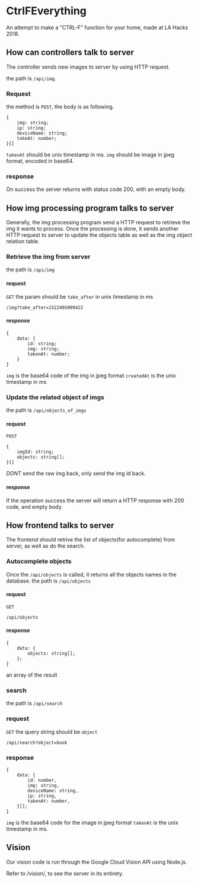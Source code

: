 # CtrlFEverything

An attempt to make a "CTRL-F" function for your home, made at LA Hacks 2018.

## How can controllers talk to server

The controller sends new images to server by using HTTP request.


the path is `/api/img`.

### Request

the method is `POST`, the body is as following.
```
{
    img: string;
    ip: string;
    deviceName: string;
    takeAt: number;
}[]
```
`takenAt` should be unix timestamp in ms.
`img` should be image in jpeg format, encoded in base64.

### response

On success the server returns with status code 200, with an empty body.

## How img processing program talks to server

Generally, the img processing program send a HTTP request to retrieve the img it wants to process. Once the processing is done, it sends another HTTP request to server to update the objects table as well as the img object relation table.

### Retrieve the img from server

the path is `/api/img`

#### request

`GET`
the param should be `take_after` in unix timestamp in ms
```
/img?take_after=1522495009422
```

#### response

```
{
    data: {
        id: string;
        img: string;
        takenAt: number;
    }
}
```
`img` is the base64 code of the img in jpeg format
`createdAt` is the unix timestamp in ms

### Update the related object of imgs

the path is `/api/objects_of_imgs`

#### request

`POST`
```
{
    imgId: string;
    objects: string[];
}[]
```
_DONT_ send the raw img back, only send the img id back.

#### response

If the operation success the server will return a HTTP response with 200 code, and empty body.

## How frontend talks to server

The frontend should retrive the list of objects(for autocomplete) from server, as well as do the search.

### Autocomplete objects
Once the `/api/objects` is called, it returns all the objects names in the database.
the path is `/api/objects`

#### request
`GET`
```
/api/objects
```

#### response
```
{
    data: {
        objects: string[];
    };
}
```
an array of the result

### search
the path is `/api/search`

### request
`GET`
the query string should be `object`
```
/api/search?object=book
```

### response
```
{
    data: {
        id: number,
        img: string,
        deviceName: string,
        ip: string,
        takenAt: number,
    }[];
}
```
`img` is the base64 code for the image in jpeg format
`takenAt` is the unix timestamp in ms.
## Vision

Our vision code is run through the Google Cloud Vision API using Node.js. 

Refer to /vision/, to see the server in its entirety. 
